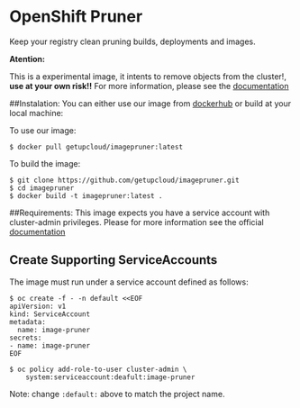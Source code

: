 # OpenShift Pruner
Keep your registry clean pruning builds, deployments and images.

**Atention:**

This is a experimental image, it intents to remove objects from the cluster!, **use at your own risk!!**
For more information, please see the [documentation](https://docs.openshift.org/latest/admin_guide/pruning_resources.html)


##Instalation:
You can either use our image from [dockerhub](https://hub.docker.com/r/getupcloud/imagepruner) or build at your local machine:

To use our image:
 ```
 $ docker pull getupcloud/imagepruner:latest
 ```

To build the image:

  ```
  $ git clone https://github.com/getupcloud/imagepruner.git
  $ cd imagepruner
  $ docker build -t imagepruner:latest .
  ```

##Requirements:
This image expects you have a service account with cluster-admin privileges. Please for more information see the official [documentation](https://docs.openshift.org/latest/architecture/additional_concepts/authorization.html#roles)

## Create Supporting ServiceAccounts

The image must run under a service account defined as follows:

  ```
  $ oc create -f - -n default <<EOF
  apiVersion: v1
  kind: ServiceAccount
  metadata:
    name: image-pruner
  secrets:
  - name: image-pruner
  EOF

  $ oc policy add-role-to-user cluster-admin \
      system:serviceaccount:deafult:image-pruner
  ```

Note: change `:default:` above to match the project name.



  